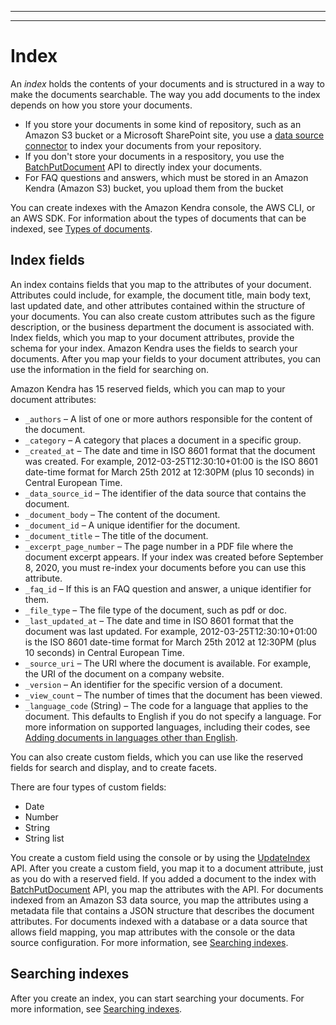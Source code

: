 --------

--------

# Index<a name="hiw-index"></a>

An *index* holds the contents of your documents and is structured in a way to make the documents searchable\. The way you add documents to the index depends on how you store your documents\.
+ If you store your documents in some kind of repository, such as an Amazon S3 bucket or a Microsoft SharePoint site, you use a [data source connector](https://docs.aws.amazon.com/kendra/latest/dg/data-source.html) to index your documents from your repository\.
+ If you don't store your documents in a respository, you use the [BatchPutDocument](https://docs.aws.amazon.com/kendra/latest/dg/API_BatchPutDocument.html) API to directly index your documents\. 
+ For FAQ questions and answers, which must be stored in an Amazon Kendra \(Amazon S3\) bucket, you upload them from the bucket

You can create indexes with the Amazon Kendra console, the AWS CLI, or an AWS SDK\. For information about the types of documents that can be indexed, see [Types of documents](index-document-types.md)\.

## Index fields<a name="index-fields"></a>

An index contains fields that you map to the attributes of your document\. Attributes could include, for example, the document title, main body text, last updated date, and other attributes contained within the structure of your documents\. You can also create custom attributes such as the figure description, or the business department the document is associated with\. Index fields, which you map to your document attributes, provide the schema for your index\. Amazon Kendra uses the fields to search your documents\. After you map your fields to your document attributes, you can use the information in the field for searching on\.

Amazon Kendra has 15 reserved fields, which you can map to your document attributes:
+ `_authors` – A list of one or more authors responsible for the content of the document\.
+ `_category` – A category that places a document in a specific group\.
+ `_created_at` – The date and time in ISO 8601 format that the document was created\. For example, 2012\-03\-25T12:30:10\+01:00 is the ISO 8601 date\-time format for March 25th 2012 at 12:30PM \(plus 10 seconds\) in Central European Time\.
+ `_data_source_id` – The identifier of the data source that contains the document\.
+ `_document_body` – The content of the document\.
+ `_document_id` – A unique identifier for the document\.
+ `_document_title` – The title of the document\.
+ `_excerpt_page_number` – The page number in a PDF file where the document excerpt appears\. If your index was created before September 8, 2020, you must re\-index your documents before you can use this attribute\.
+ `_faq_id` – If this is an FAQ question and answer, a unique identifier for them\.
+ `_file_type` – The file type of the document, such as pdf or doc\.
+ `_last_updated_at` – The date and time in ISO 8601 format that the document was last updated\. For example, 2012\-03\-25T12:30:10\+01:00 is the ISO 8601 date\-time format for March 25th 2012 at 12:30PM \(plus 10 seconds\) in Central European Time\.
+ `_source_uri` – The URI where the document is available\. For example, the URI of the document on a company website\.
+ `_version` – An identifier for the specific version of a document\.
+ `_view_count` – The number of times that the document has been viewed\.
+ `_language_code` \(String\) – The code for a language that applies to the document\. This defaults to English if you do not specify a language\. For more information on supported languages, including their codes, see [Adding documents in languages other than English](https://docs.aws.amazon.com/kendra/latest/dg/in-adding-languages.html)\.

You can also create custom fields, which you can use like the reserved fields for search and display, and to create facets\. 

There are four types of custom fields:
+ Date
+ Number
+ String
+ String list

You create a custom field using the console or by using the [UpdateIndex](https://docs.aws.amazon.com/kendra/latest/dg/API_UpdateIndex.html) API\. After you create a custom field, you map it to a document attribute, just as you do with a reserved field\. If you added a document to the index with [BatchPutDocument](https://docs.aws.amazon.com/kendra/latest/dg/API_BatchPutDocument.html) API, you map the attributes with the API\. For documents indexed from an Amazon S3 data source, you map the attributes using a metadata file that contains a JSON structure that describes the document attributes\. For documents indexed with a database or a data source that allows field mapping, you map attributes with the console or the data source configuration\. For more information, see [Searching indexes](https://docs.aws.amazon.com/kendra/latest/dg/searching.html)\.

## Searching indexes<a name="index-searching"></a>

After you create an index, you can start searching your documents\. For more information, see [Searching indexes](https://docs.aws.amazon.com/kendra/latest/dg/searching.html)\.